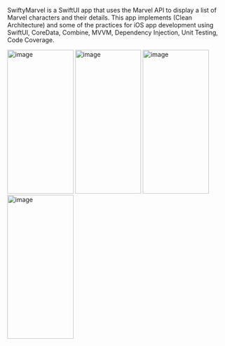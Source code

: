 SwiftyMarvel is a SwiftUI app that uses the Marvel API to display a list of Marvel characters and their details.
This app implements (Clean Architecture) and some of the practices for iOS app development using SwiftUI, CoreData, Combine, MVVM, Dependency Injection, Unit Testing, Code Coverage.

<img width="150.75" height="327.75" alt="image" src="https://github.com/user-attachments/assets/6302a0d5-54cf-41c9-87aa-83aa97ee5a4a" /> <img width="150.75" height="327.75" alt="image" src="https://github.com/user-attachments/assets/059f3b26-7178-46f4-b850-bf2efa7fe03d" />
 <img width="150.75" height="327.75" alt="image" src="https://github.com/user-attachments/assets/a10a1d84-3ae3-4563-a5ae-436cc78e5f11" /> <img width="150.75" height="327.75" alt="image" src="https://github.com/user-attachments/assets/64d6bc3f-89a9-4cba-ae49-f44f07d3aa3c" />

